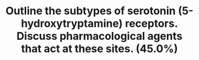 ---
title: "Outline the subtypes of serotonin (5-hydroxytryptamine) receptors. Discuss pharmacological agents that act at these sites. (45.0%)"
entityType: SAQ
exam: PEX
college: ANZCA
year: 2009
sitting: A
question: 07
passRate: 45
EC_expectedDomains:
- "General description of location of receptors as found in Central nervous system (CNS), Peripheral nervous system (PNS), on vascular smooth muscle and platelets."
- "Statement that 5-HT receptors are G -protein coupled except for the 5HT3 subtype which is a ligand-gated ion channel."
- "An attempt at numbering the quantity of subtypes, some texts differ between 4-5 or 7 subtypes."
- "Correctly describing some agonists at the individual subtypes."
- "Correctly describing some antagonists at the individual subtypes."
- "Including commonly used drugs such as ondansetron and correctly identifying the pharmacological action as an antagonist at the 5 HT-3 receptor, also Tramadol and its indirect method of action on the receptors as a 5HT uptake inhibitor"
EC_extraCredit:
- "Identifying the numbers of subtypes within the receptor fam ilies, for example, 5HT-1 type D receptors, 5HT-2 A,B and C subtypes"
- "Individually addressing the receptor subtypes, sumatriptan and its use in the treatment of migraine as well as the mechanism of action"
- "Descriptions of Metoclopramide as a 5HT-4 agonist and its pharmacological action & site of 5HT-4 receptors"
- "Mention of 5HT-2 receptors and antagonists, such as ketanserin, m methysergide, pizotifen or cyproheptadine."
- "Extra credit for mentioning less well known agents, for example, know ing LSD is an agonist at the 5HT receptor, as well as buspirone or tegaserod."
EC_errorsCommon:
- "Incorrectly identifying all 5HT receptors as G -protein coupled or misidentifying which sub-type is ligand-gated"
- "Incorrectly stating that drugs are agonists, when they are antagonists and vice-versa"
- "Failing to describe the activity of the drug at the receptor"
- "Confusing the mode of action and the receptor activity, for example, claim ing 5HT-1 agonists like sumatriptan cause cerebral vasodilatation when they cause vasoconstriction."
---